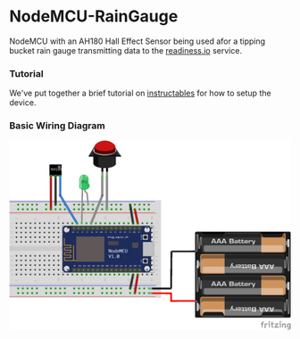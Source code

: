 # NodeMCU-RainGauge

NodeMCU with an AH180 Hall Effect Sensor being used afor a tipping bucket rain gauge transmitting data to the [readiness.io](https://readiness.io/) service.

### Tutorial
We've put together a brief tutorial on [instructables](https://www.instructables.com/id/NodeMCU-Hall-Effect-Rain-Gauge/) for how to setup the device.

### Basic Wiring Diagram
![Image or Wiring Diagram](https://github.com/UNSWmir/NodeMCU-RainGauge/blob/master/RainGauge_bb.png)
